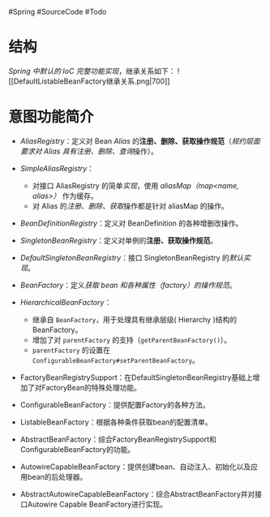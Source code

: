 #Spring #SourceCode #Todo 

# 结构
*Spring 中默认的 IoC 完整功能实现*，继承关系如下：
![[DefaultListableBeanFactory继承关系.png|700]]


# 意图功能简介
-   *AliasRegistry*：定义对 Bean *Alias* 的**注册、删除、获取操作规范**（*规约层面要求对 Alias 具有注册、删除、查询*操作）。
-   *SimpleAliasRegistry*：
	- 对接口 AliasRegistry 的简单*实现*，使用 *aliasMap（map<name, alias>）* 作为缓存。
	- 对 Alias 的*注册、删除、获取*操作都是针对 aliasMap 的操作。
-   *BeanDefinitionRegistry*：定义对 BeanDefinition 的各种增删改操作。

-   *SingletonBeanRegistry*：定义对单例的**注册、获取操作规范**。
-   *DefaultSingletonBeanRegistry*：接口 SingletonBeanRegistry 的*默认实现*。

-   *BeanFactory*：定义*获取 bean 和各种属性（factory）的操作规范*。
-   *HierarchicalBeanFactory*：
	- 继承自 `BeanFactory`，用于处理具有继承层级( Hierarchy )结构的 BeanFactory。
	- 增加了对 `parentFactory` 的支持（`getParentBeanFactory()`）。
	- `parentFactory` 的设置在 `ConfigurableBeanFactory#setParentBeanFactory`。

-   FactoryBeanRegistrySupport：在DefaultSingletonBeanRegistry基础上增加了对FactoryBean的特殊处理功能。
-   ConfigurableBeanFactory：提供配置Factory的各种方法。
-   ListableBeanFactory：根据各种条件获取bean的配置清单。
-   AbstractBeanFactory：综合FactoryBeanRegistrySupport和ConfigurableBeanFactory的功能。
-   AutowireCapableBeanFactory：提供创建bean、自动注入、初始化以及应用bean的后处理器。
-   AbstractAutowireCapableBeanFactory：综合AbstractBeanFactory并对接口Autowire Capable BeanFactory进行实现。